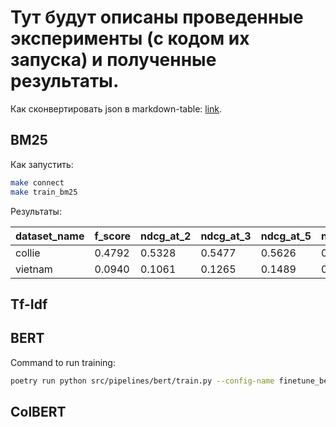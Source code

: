 # Тут будут описаны проведенные эксперименты (с кодом их запуска) и полученные результаты.

Как сконвертировать json в markdown-table: [link](https://kdelmonte.github.io/json-to-markdown-table/).

## BM25

Как запустить:

```bash
make connect
make train_bm25
```

Результаты:

| dataset_name | f_score | ndcg_at_2 | ndcg_at_3 | ndcg_at_5 | ndcg_at_10 | recall_at_2 | recall_at_3 | recall_at_5 | recall_at_10 |
|--------------|---------|-----------|-----------|-----------|------------|-------------|-------------|-------------|--------------|
| collie       | 0.4792  | 0.5328    | 0.5477    | 0.5626    | 0.5842     | 0.5456      | 0.5823      | 0.6162      | 0.6779       |
| vietnam      | 0.0940  | 0.1061    | 0.1265    | 0.1489    | 0.1741     | 0.1111      | 0.1540      | 0.2062      | 0.2788       |

## Tf-Idf


## BERT


Command to run training: 
```bash
poetry run python src/pipelines/bert/train.py --config-name finetune_bert.yaml
```


## ColBERT

##       

##       